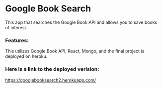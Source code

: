 # Google Book Search

This app that searches the Google Book API and allows you to save books of interest. 

### Features:

This utilizes Google Book API, React, Mongo, and the final project is deployed on heroku.


### Here is a link to the deployed verision:

https://googlebooksearch2.herokuapp.com/